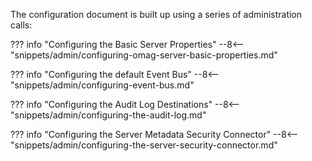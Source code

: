 <!-- SPDX-License-Identifier: CC-BY-4.0 -->
<!-- Copyright Contributors to the Egeria project. -->

The configuration document is built up using a series of administration calls:

??? info "Configuring the Basic Server Properties"
    --8<-- "snippets/admin/configuring-omag-server-basic-properties.md"

??? info "Configuring the default Event Bus"
    --8<-- "snippets/admin/configuring-event-bus.md"

??? info "Configuring the Audit Log Destinations"
    --8<-- "snippets/admin/configuring-the-audit-log.md"

??? info "Configuring the Server Metadata Security Connector"
    --8<-- "snippets/admin/configuring-the-server-security-connector.md"